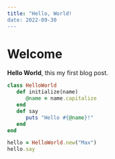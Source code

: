 ```yaml
---
title: "Hello, World!
date: 2022-09-30
---
```


# Welcome

**Hello World**, this my first blog post.

~~~ruby
class HelloWorld
   def initialize(name)
      @name = name.capitalize
   end
   def say
      puts "Hello #{@name}!"
   end
end

hello = HelloWorld.new("Max")
hello.say
~~~
